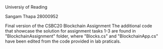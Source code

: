 Universiy of Reading

Sangam Thapa 28000952


Final version of the CSBC20 Blockchain Assignment
The additional code that showcase the solution for assignment tasks 1-3 are found in "BlockchainAssignment" folder, where "Blocks.cs" and "BlockchainApp.cs" have been 
edited from the code provided in lab praticals.
